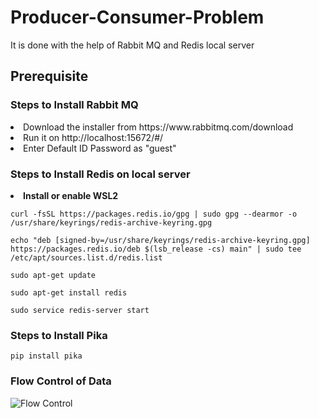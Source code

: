 # Producer-Consumer-Problem
It is done with the help of Rabbit MQ and Redis local server

## Prerequisite

### <B> Steps to Install Rabbit MQ </B> 
 <li> Download the installer from https://www.rabbitmq.com/download </li>
 <li> Run it on http://localhost:15672/#/
 <li> Enter Default ID Password as "guest"

### <B> Steps to Install Redis on local server </B> 
 <li> <B> Install or enable WSL2 </B></li>

```
curl -fsSL https://packages.redis.io/gpg | sudo gpg --dearmor -o /usr/share/keyrings/redis-archive-keyring.gpg
```
```
echo "deb [signed-by=/usr/share/keyrings/redis-archive-keyring.gpg] https://packages.redis.io/deb $(lsb_release -cs) main" | sudo tee /etc/apt/sources.list.d/redis.list
```
```
sudo apt-get update
```
```
sudo apt-get install redis
```
```
sudo service redis-server start

```

### <B> Steps to Install Pika </B> 
```
pip install pika
```
### Flow Control of Data 

![Flow Control](https://user-images.githubusercontent.com/55001738/201382832-e6a87907-30a2-421c-a2be-f5f0db75cdab.png)


